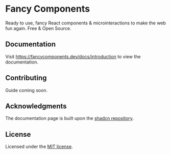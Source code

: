# Fancy Components

Ready to use, fancy React components & microinteractions to make the web fun again. Free & Open Source.

## Documentation

Visit https://fancycomponents.dev/docs/introduction to view the documentation.

## Contributing

Guide coming soon.

## Acknowledgments

The documentation page is built upon the [shadcn repository](https://github.com/shadcn-ui/ui).

## License

Licensed under the [MIT license](LICENSE).
